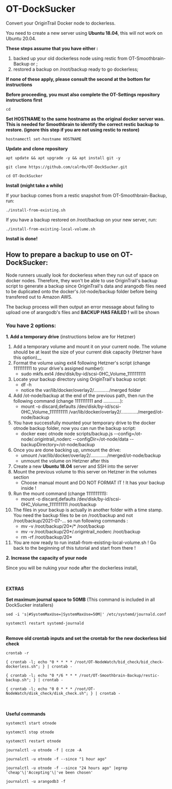 # OT-DockSucker
Convert your OriginTrail Docker node to dockerless.

You need to create a new server using __Ubuntu 18.04__, this will not work on Ubuntu 20.04.

__These steps assume that you have either :__
1. backed up your old dockerless node using restic from OT-Smoothbrain-Backup or ;
2. restored a backup on /root/backup ready to go dockerless;

__If none of these apply, please consult the second at the bottom for instructions__

__Before proceeding, you must also complete the OT-Settings repository instructions first__

```
cd
```

__Set HOSTNAME to the same hostname as the original docker server was. This is needed for Smoothbrain to identify the correct restic backup to restore. (ignore this step if you are not using restic to restore)__
```
hostnamectl set-hostname HOSTNAME
```

__Update and clone repository__
```
apt update && apt upgrade -y && apt install git -y
```
```
git clone https://github.com/calr0x/OT-DockSucker.git
```
```
cd OT-DockSucker
```
__Install (might take a while)__

If your backup comes from a restic snapshot from OT-Smoothbrain-Backup, run:
```
./install-from-existing.sh
```
If you have a backup restored on /root/backup on your new server, run:
```
./install-from-existing-local-volume.sh
```
__Install is done!__

## __How to prepare a backup to use on OT-DockSucker:__

Node runners usually look for dockerless when they run out of space on docker nodes. Therefore, they won't be able to use OriginTrail's backup script to generate a backup since OriginTrail's data and arangodb files need to be duplicated onto the docker's /ot-node/backup folder before being transfered out to Amazon AWS. 

The backup process will then output an error message about failing to upload one of arangodb's files and __BACKUP HAS FAILED !__ will be shown

### __You have 2 options:__
__1. Add a temporary drive__ (instructions below are for Hetzner) 
1. Add a temporary volume and mount it on your current node. The volume should be at least the size of your current disk capacity (Hetzner have this option)__
2. Format the volume using ext4 following Hetzner's script (change 1111111111 to your drive's assigned number):
    - sudo mkfs.ext4 /dev/disk/by-id/scsi-0HC_Volume_1111111111
3. Locate your backup directory using OriginTrail's backup script:
    - df -h
    - notice the var/lib/docker/overlay2/............/merged folder
4. Add /ot-node/backup at the end of the previous path, then run the following command (change 1111111111 and .............):
    - mount -o discard,defaults /dev/disk/by-id/scsi-0HC_Volume_1111111111 /var/lib/docker/overlay2/............./merged/ot-node/backup
5. You have successfully mounted your temporary drive to the docker otnode backup folder, now you can run the backup script:
    - docker exec otnode node scripts/backup.js --config=/ot-node/.origintrail_noderc --configDir=/ot-node/data --backupDirectory=/ot-node/backup
6. Once you are done backing up, unmount the drive:
    - umount /var/lib/docker/overlay2/............./merged/ot-node/backup
    - unmount the volume on Hetzner after this
7. Create a new __Ubuntu 18.04__ server and SSH into the server
8. Mount the previous volume to this server on Hetzner in the volumes section
    - Choose manual mount and DO NOT FORMAT IT ! It has your backup inside !
9. Run the mount command (change 1111111111):
    - mount -o discard,defaults /dev/disk/by-id/scsi-0HC_Volume_1111111111 /root/backup
10. The files in your backup is actually in another folder with a time stamp. You need the backup files to be on /root/backup and not /root/backup/2021-07-... so run following commands :
    - mv -v /root/backup/20*/* /root/backup
    - mv -v /root/backup/20*/.origintrail_noderc /root/backup
    - rm -rf /root/backup/20*
11. You are now ready to run install-from-existing-local-volume.sh ! Go back to the beginning of this tutorial and start from there !

__2. Increase the capacity of your node__

Since you will be nuking your node after the dockerless install, 

\
\
__EXTRAS__
\
\
__Set maximum journal space to 50MB__ (This command is included in all DockSucker installers)
```
sed -i 's|#SystemMaxUse=|SystemMaxUse=50M|' /etc/systemd/journald.conf
```
```
systemctl restart systemd-journald
```
\
__Remove old crontab inputs and set the crontab for the new dockerless bid check__
```
crontab -r
```
```
{ crontab -l; echo "0 * * * * /root/OT-NodeWatch/bid_check/bid_check-dockerless.sh"; } | crontab -
```
```
{ crontab -l; echo "0 */6 * * * /root/OT-Smoothbrain-Backup/restic-backup.sh"; } | crontab -
```
```
{ crontab -l; echo "0 0 * * * /root/OT-NodeWatch/disk_check/disk_check.sh"; } | crontab -
```
\
\
__Useful commands__
```
systemctl start otnode
```
```
systemctl stop otnode
```
```
systemctl restart otnode
```
```
journalctl -u otnode -f | ccze -A
```
```
journalctl -u otnode -f --since "1 hour ago"
```
```
journalctl -u otnode -f --since "24 hours ago" |egrep 'cheap'\|'Accepting'\|'ve been chosen'
```
```
journalctl -u arangodb3 -f
```
